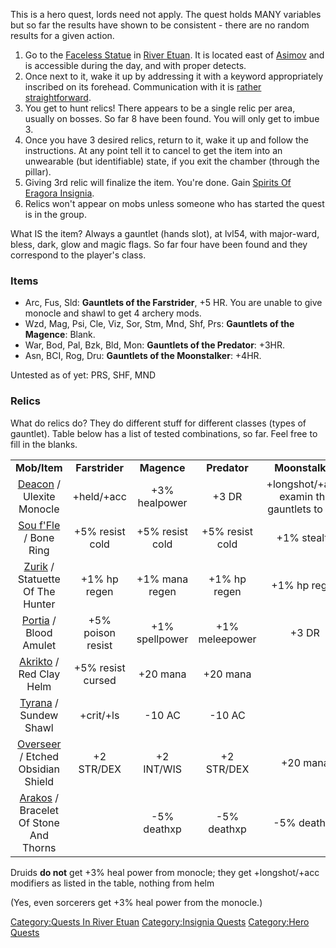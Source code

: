 This is a hero quest, lords need not apply. The quest holds MANY
variables but so far the results have shown to be consistent - there are
no random results for a given action.

1.  Go to the [Faceless Statue](Faceless_Statue "wikilink") in [River
    Etuan](:Category:River_Etuan "wikilink"). It is located east of
    [Asimov](Asimov "wikilink") and is accessible during the day, and
    with proper detects.
2.  Once next to it, wake it up by addressing it with a keyword
    appropriately inscribed on its forehead. Communication with it is
    [rather straightforward](Tell "wikilink").
3.  You get to hunt relics! There appears to be a single relic per area,
    usually on bosses. So far 8 have been found. You will only get to
    imbue 3.
4.  Once you have 3 desired relics, return to it, wake it up and follow
    the instructions. At any point tell it to cancel to get the item
    into an unwearable (but identifiable) state, if you exit the chamber
    (through the pillar).
5.  Giving 3rd relic will finalize the item. You're done. Gain [Spirits
    Of Eragora Insignia](Spirits_Of_Eragora_Insignia "wikilink").
6.  Relics won't appear on mobs unless someone who has started the quest
    is in the group.

What IS the item? Always a gauntlet (hands slot), at lvl54, with
major-ward, bless, dark, glow and magic flags. So far four have been
found and they correspond to the player's class.

### Items

-   Arc, Fus, Sld: **Gauntlets of the Farstrider**, +5 HR. You are
    unable to give monocle and shawl to get 4 archery mods.
-   Wzd, Mag, Psi, Cle, Viz, Sor, Stm, Mnd, Shf, Prs: **Gauntlets of the
    Magence**: Blank.
-   War, Bod, Pal, Bzk, Bld, Mon: **Gauntlets of the Predator**: +3HR.
-   Asn, BCI, Rog, Dru: **Gauntlets of the Moonstalker**: +4HR.

Untested as of yet: PRS, SHF, MND

### Relics

What do relics do? They do different stuff for different classes (types
of gauntlet). Table below has a list of tested combinations, so far.
Feel free to fill in the blanks.

|                                                                              |                   |                 |                 |                                             |
|:----------------------------------------------------------------------------:|:-----------------:|:---------------:|:---------------:|:-------------------------------------------:|
|                                 **Mob/Item**                                 |  **Farstrider**   |   **Magence**   |  **Predator**   |               **Moonstalker**               |
|     [Deacon](Deacon_(Halfling's_Paradise) "wikilink") / Ulexite Monocle      |    +held/+acc     |  +3% healpower  |      +3 DR      | +longshot/+acc; examin the gauntlets to see |
|                [Sou f'Fle](Sou_f'Fle "wikilink") / Bone Ring                 |  +5% resist cold  | +5% resist cold | +5% resist cold |                 +1% stealth                 |
|     [Zurik](Zurik_The_Elder_Shaman "wikilink") / Statuette Of The Hunter     |   +1% hp regen    | +1% mana regen  |  +1% hp regen   |                +1% hp regen                 |
|                  [Portia](Portia "wikilink") / Blood Amulet                  | +5% poison resist | +1% spellpower  | +1% meleepower  |                    +3 DR                    |
|                [Akrikto](Akrikto "wikilink") / Red Clay Helm                 | +5% resist cursed |    +20 mana     |    +20 mana     |                                             |
|              [Tyrana](Captain_Tyrana "wikilink") / Sundew Shawl              |     +crit/+ls     |     -10 AC      |     -10 AC      |                                             |
|      [Overseer](The_High_Overseer "wikilink") / Etched Obsidian Shield       |    +2 STR/DEX     |   +2 INT/WIS    |   +2 STR/DEX    |                  +20 mana                   |
| [Arakos](Apprentice-Wizard_Arakos "wikilink") / Bracelet Of Stone And Thorns |                   |   -5% deathxp   |   -5% deathxp   |                 -5% deathxp                 |

Druids <b>do not</b> get +3% heal power from monocle; they get
+longshot/+acc modifiers as listed in the table, nothing from helm

(Yes, even sorcerers get +3% heal power from the monocle.)

[Category:Quests In River
Etuan](Category:Quests_In_River_Etuan "wikilink") [Category:Insignia
Quests](Category:Insignia_Quests "wikilink") [Category:Hero
Quests](Category:Hero_Quests "wikilink")
